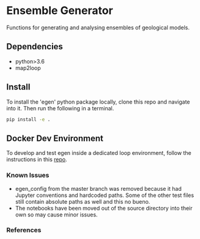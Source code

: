 # Ensemble Generator

Functions for generating and analysing ensembles of geological models.

## Dependencies

- python>3.6
- map2loop

## Install

To install the 'egen' python package locally, clone this repo and navigate into it. Then run the following in a terminal.

```bash
pip install -e .
```

## Docker Dev Environment

To develop and test egen inside a dedicated loop environment, follow the instructions in this [repo](https://github.com/Loop3D/map2loop-2/).

### Known Issues

- egen_config from the master branch was removed because it had Jupyter conventions and hardcoded paths. Some of the other test files still contain absolute paths as well and this no bueno.
- The notebooks have been moved out of the source directory into their own so may cause minor issues.

### References